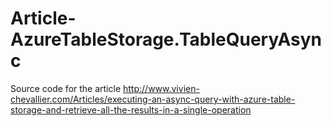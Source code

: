 # Article-AzureTableStorage.TableQueryAsync
Source code for the article http://www.vivien-chevallier.com/Articles/executing-an-async-query-with-azure-table-storage-and-retrieve-all-the-results-in-a-single-operation
